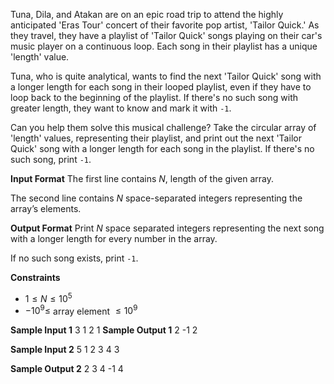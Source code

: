 Tuna, Dila, and Atakan are on an epic road trip to attend the highly anticipated 'Eras Tour' concert of their favorite pop artist, 'Tailor Quick.' As they travel, they have a playlist of 'Tailor Quick' songs playing on their car's music player on a continuous loop. Each song in their playlist has a unique 'length' value.

Tuna, who is quite analytical, wants to find the next 'Tailor Quick' song with a longer length for each song in their looped playlist, even if they have to loop back to the beginning of the playlist. If there's no such song with greater length, they want to know and mark it with `-1`.

Can you help them solve this musical challenge? Take the circular array of 'length' values, representing their playlist, and print out the next 'Tailor Quick' song with a longer length for each song in the playlist. If there's no such song, print `-1`.

**Input Format**
The first line contains $N$, length of the given array.

The second line contains $N$ space-separated integers representing the array’s elements.

**Output Format**
Print $N$ space separated integers representing the next song with a longer length for every number in the array.

If no such song exists, print `-1`.

**Constraints**
- $1 \leq N \leq 10^5$
- $-10^9 \leq$ array element $\leq 10^9$

**Sample Input 1**
3
1 2 1
**Sample Output 1**
2 -1 2

**Sample Input 2**
5
1 2 3 4 3

**Sample Output 2**
2 3 4 -1 4
